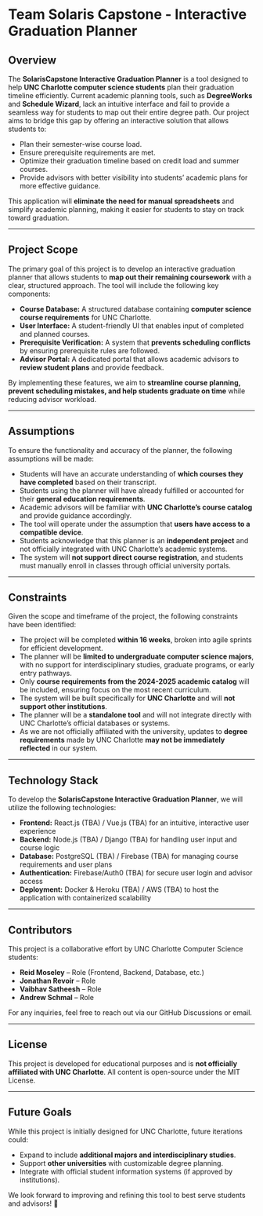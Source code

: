 # Team Solaris Capstone - Interactive Graduation Planner

## Overview
The **SolarisCapstone Interactive Graduation Planner** is a tool designed to help **UNC Charlotte computer science students** plan their graduation timeline efficiently. Current academic planning tools, such as **DegreeWorks** and **Schedule Wizard**, lack an intuitive interface and fail to provide a seamless way for students to map out their entire degree path. Our project aims to bridge this gap by offering an interactive solution that allows students to:

- Plan their semester-wise course load.
- Ensure prerequisite requirements are met.
- Optimize their graduation timeline based on credit load and summer courses.
- Provide advisors with better visibility into students’ academic plans for more effective guidance.

This application will **eliminate the need for manual spreadsheets** and simplify academic planning, making it easier for students to stay on track toward graduation.

---

## Project Scope
The primary goal of this project is to develop an interactive graduation planner that allows students to **map out their remaining coursework** with a clear, structured approach. The tool will include the following key components:

- **Course Database:** A structured database containing **computer science course requirements** for UNC Charlotte.
- **User Interface:** A student-friendly UI that enables input of completed and planned courses.
- **Prerequisite Verification:** A system that **prevents scheduling conflicts** by ensuring prerequisite rules are followed.
- **Advisor Portal:** A dedicated portal that allows academic advisors to **review student plans** and provide feedback.

By implementing these features, we aim to **streamline course planning, prevent scheduling mistakes, and help students graduate on time** while reducing advisor workload.

---

## Assumptions
To ensure the functionality and accuracy of the planner, the following assumptions will be made:
- Students will have an accurate understanding of **which courses they have completed** based on their transcript.
- Students using the planner will have already fulfilled or accounted for their **general education requirements**.
- Academic advisors will be familiar with **UNC Charlotte’s course catalog** and provide guidance accordingly.
- The tool will operate under the assumption that **users have access to a compatible device**.
- Students acknowledge that this planner is an **independent project** and not officially integrated with UNC Charlotte’s academic systems.
- The system will **not support direct course registration**, and students must manually enroll in classes through official university portals.

---

## Constraints
Given the scope and timeframe of the project, the following constraints have been identified:
- The project will be completed **within 16 weeks**, broken into agile sprints for efficient development.
- The planner will be **limited to undergraduate computer science majors**, with no support for interdisciplinary studies, graduate programs, or early entry pathways.
- Only **course requirements from the 2024-2025 academic catalog** will be included, ensuring focus on the most recent curriculum.
- The system will be built specifically for **UNC Charlotte** and will **not support other institutions**.
- The planner will be a **standalone tool** and will not integrate directly with UNC Charlotte’s official databases or systems.
- As we are not officially affiliated with the university, updates to **degree requirements** made by UNC Charlotte **may not be immediately reflected** in our system.

---

## Technology Stack
To develop the **SolarisCapstone Interactive Graduation Planner**, we will utilize the following technologies:

- **Frontend:** React.js (TBA) / Vue.js (TBA) for an intuitive, interactive user experience
- **Backend:** Node.js (TBA) / Django (TBA) for handling user input and course logic
- **Database:** PostgreSQL (TBA) / Firebase (TBA) for managing course requirements and user plans
- **Authentication:** Firebase/Auth0 (TBA) for secure user login and advisor access
- **Deployment:** Docker & Heroku (TBA) / AWS (TBA) to host the application with containerized scalability

---

## Contributors
This project is a collaborative effort by UNC Charlotte Computer Science students:
- **Reid Moseley** – Role (Frontend, Backend, Database, etc.)
- **Jonathan Revoir** – Role
- **Vaibhav Satheesh** – Role
- **Andrew Schmal** – Role

For any inquiries, feel free to reach out via our GitHub Discussions or email.

---

## License
This project is developed for educational purposes and is **not officially affiliated with UNC Charlotte**. All content is open-source under the MIT License.

---

## Future Goals
While this project is initially designed for UNC Charlotte, future iterations could:
- Expand to include **additional majors and interdisciplinary studies**.
- Support **other universities** with customizable degree planning.
- Integrate with official student information systems (if approved by institutions).

We look forward to improving and refining this tool to best serve students and advisors! 🚀
